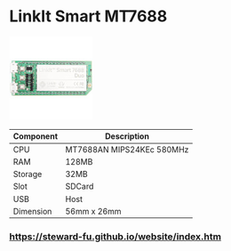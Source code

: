 # LinkIt Smart MT7688
![Alt text](imgs/main.jpg)
  
|Component|Description              |
|---------|-------------------------|
|CPU      |MT7688AN MIPS24KEc 580MHz|
|RAM      |128MB                    |
|Storage  |32MB                     |
|Slot     |SDCard                   |
|USB      |Host                     |
|Dimension|56mm x 26mm              |

### https://steward-fu.github.io/website/index.htm
